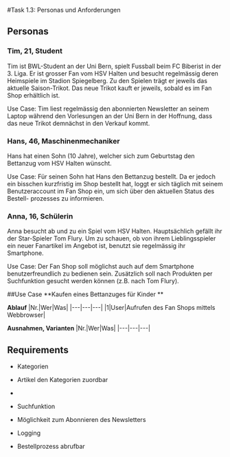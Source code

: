 #Task 1.3: Personas und Anforderungen

## Personas
### Tim, 21, Student
Tim ist BWL-Student an der Uni Bern, spielt Fussball beim FC Biberist in der 3. Liga. Er ist grosser Fan vom HSV Halten
und besucht regelmässig deren Heimspiele im Stadion Spiegelberg. Zu den Spielen trägt er jeweils das aktuelle
Saison-Trikot. Das neue Trikot kauft er jeweils, sobald es im Fan Shop erhältlich ist.

Use Case: Tim liest regelmässig den abonnierten Newsletter an seinem Laptop während den Vorlesungen an der Uni Bern in
der Hoffnung, dass das neue Trikot demnächst in den Verkauf kommt.

### Hans, 46, Maschinenmechaniker
Hans hat einen Sohn (10 Jahre), welcher sich zum Geburtstag den Bettanzug vom HSV Halten wünscht.

Use Case: Für seinen Sohn hat Hans den Bettanzug bestellt. Da er jedoch ein bisschen kurzfristig im Shop bestellt hat,
loggt er sich täglich mit seinem Benutzeraccount im Fan Shop ein, um sich über den aktuellen Status des Bestell-
prozesses zu informieren.

### Anna, 16, Schülerin
Anna besucht ab und zu ein Spiel vom HSV Halten. Hauptsächlich gefällt ihr der Star-Spieler Tom Flury. Um zu schauen, ob
von ihrem Lieblingsspieler ein neuer Fanartikel im Angebot ist, benutzt sie regelmässig ihr Smartphone.

Use Case: Der Fan Shop soll möglichst auch auf dem Smartphone benutzerfreundlich zu bedienen sein. Zusätzlich soll nach
Produkten per Suchfunktion gesucht werden können (z.B. nach Tom Flury).

##Use Case
**Kaufen eines Bettanzuges für Kinder **

**Ablauf**
|Nr.|Wer|Was|
|---|---|---|
|1|User|Aufrufen des Fan Shops mittels Webbrowser|


**Ausnahmen, Varianten**
|Nr.|Wer|Was|
|---|---|---|


## Requirements

+ Kategorien
+ Artikel den Kategorien zuordbar
+

+ Suchfunktion
+ Möglichkeit zum Abonnieren des Newsletters
+ Logging
+ Bestellprozess abrufbar




